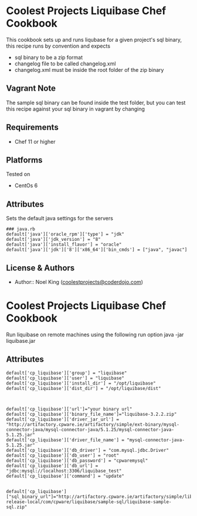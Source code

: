 Coolest Projects Liquibase Chef Cookbook
====================

This cookbook sets up and runs liqubase for a given project's sql binary, this recipe runs by convention and expects 
* sql binary to be a zip format
* changelog file to be called changelog.xml
* changelog.xml must be inside the root folder of the zip binary

Vagrant Note
------------
The sample sql binary can be found inside the test folder, but you can test this recipe against your sql binary in vagrant by changing 

Requirements
------------
* Chef 11 or higher

Platforms
------------
Tested on

* CentOs 6

Attributes
----------

Sets the default java settings for the servers

	### java.rb
    default['java']['oracle_rpm']['type'] = "jdk"
	default['java']['jdk_version'] = "8"
	default['java']['install_flavor'] = "oracle"
	default['java']['jdk']['8']['x86_64']['bin_cmds'] = ["java", "javac"]

License & Authors
-----------------
- Author:: Noel King (<coolestprojects@coderdojo.com>)



# Coolest Projects Liquibase Chef Cookbook

Run liquibase on remote machines using the following run option java -jar liquibase.jar

## Attributes

````
default['cp_liquibase']['group'] = "liquibase"
default['cp_liquibase']['user'] = "liquibase"
default['cp_liquibase']['install_dir'] = "/opt/liquibase"
default['cp_liquibase']['dist_dir'] = "/opt/liquibase/dist"



default['cp_liquibase']['url']="your binary url"
default['cp_liquibase']['binary_file_name']="liquibase-3.2.2.zip"
default['cp_liquibase']['driver_jar_url'] = "http://artifactory.cpware.ie/artifactory/simple/ext-binary/mysql-connector-java/mysql-connector-java/5.1.25/mysql-connector-java-5.1.25.jar"
default['cp_liquibase']['driver_file_name'] = "mysql-connector-java-5.1.25.jar"
default['cp_liquibase']['db_driver'] = "com.mysql.jdbc.Driver"
default['cp_liquibase']['db_user'] = "root"
default['cp_liquibase']['db_password'] = "cpwaremysql"
default['cp_liquibase']['db_url'] = "jdbc:mysql://localhost:3306/liquibase_test"
default['cp_liquibase']['command'] = "update"


default['cp_liquibase']["sql_binary_url"]="http://artifactory.cpware.ie/artifactory/simple/libs-release-local/com/cpware/liquibase/sample-sql/liquibase-sample-sql.zip"
````
